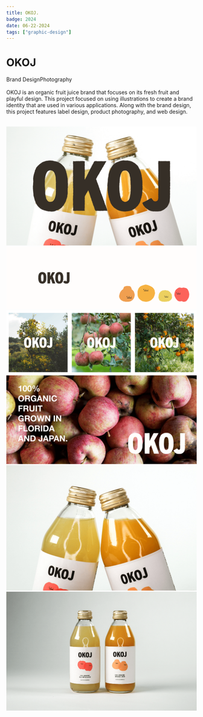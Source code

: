 ```yaml
---
title: OKOJ.
badge: 2024
date: 06-22-2024
tags: ["graphic-design"]
---
```


# OKOJ

<div class="center-info"><span class="custom-tag">Brand Design</span><span class="custom-tag">Photography</span></div>

<br/>

<section class="body-text">OKOJ is an organic fruit juice brand that focuses on its fresh fruit and playful design. This project focused on using illustrations to create a brand identity that are used in various applications. Along with the brand design, this project features label design, product photography, and web design.</section>

<br/>

![My Image](/images/Projects/okoj/thumbnail.png)
![My Image](/images/Projects/okoj/banner.png)
![My Image](/images/Projects/okoj/threeImage.png)
![My Image](/images/Projects/okoj/apples.png)
![My Image](/images/Projects/okoj/bottleCloseUp.png)
![My Image](/images/Projects/okoj/bottles.png)